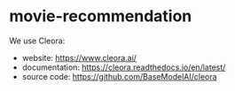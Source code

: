 # movie-recommendation

We use Cleora:
- website: https://www.cleora.ai/
- documentation: https://cleora.readthedocs.io/en/latest/
- source code: https://github.com/BaseModelAI/cleora
